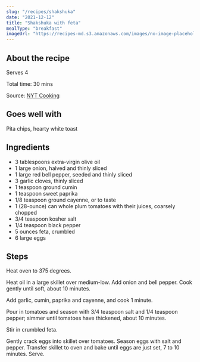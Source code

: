 ```yaml
---
slug: "/recipes/shakshuka"
date: "2021-12-12"
title: "Shakshuka with feta"
mealType: "breakfast"
imageUrl: "https://recipes-md.s3.amazonaws.com/images/no-image-placeholder.svg"
---
```


## About the recipe

Serves 4

Total time: 30 mins

Source: [NYT Cooking](https://cooking.nytimes.com/recipes/1014721-shakshuka-with-feta)

## Goes well with

Pita chips, hearty white toast

## Ingredients

- 3 tablespoons extra-virgin olive oil
- 1 large onion, halved and thinly sliced
- 1 large red bell pepper, seeded and thinly sliced
- 3 garlic cloves, thinly sliced
- 1 teaspoon ground cumin
- 1 teaspoon sweet paprika
- 1/8 teaspoon ground cayenne, or to taste
- 1 (28-ounce) can whole plum tomatoes with their juices, coarsely chopped
- 3/4 teaspoon kosher salt
- 1/4 teaspoon black pepper
- 5 ounces feta, crumbled
- 6 large eggs

## Steps

Heat oven to 375 degrees.

Heat oil in a large skillet over medium-low. Add onion and bell pepper. Cook gently until soft, about 10 minutes.

Add garlic, cumin, paprika and cayenne, and cook 1 minute.

Pour in tomatoes and season with 3/4 teaspoon salt and 1/4 teaspoon pepper; simmer until tomatoes have thickened, about 10 minutes.

Stir in crumbled feta.

Gently crack eggs into skillet over tomatoes. Season eggs with salt and pepper. Transfer skillet to oven and bake until eggs are just set, 7 to 10 minutes. Serve.
